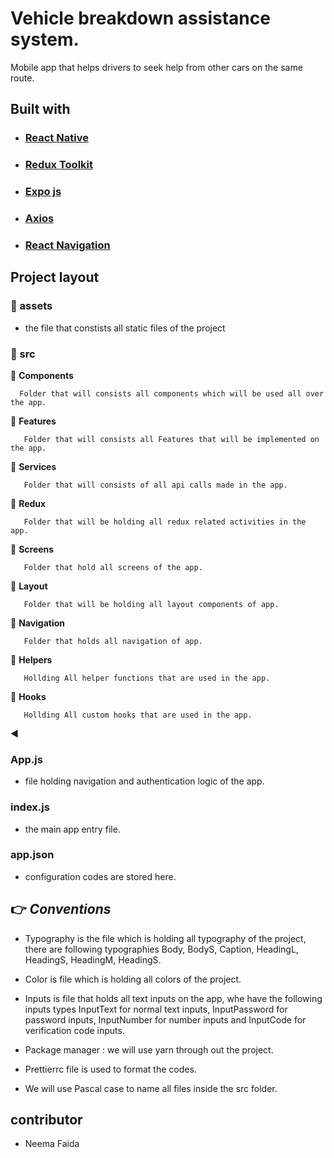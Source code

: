 # **Vehicle breakdown assistance system.**

Mobile app that helps drivers to seek help from other cars on the same route.

## **Built with**

- ### [React Native](https://reactnative.dev/)

- ### [Redux Toolkit](https://redux-toolkit.js.org/)

- ### [Expo js](https://expo.dev)

- ### [Axios](https://axios-http.com/docs/intro)

- ### [React Navigation](https://reactnavigation.org/)

## **Project layout**

### 📁 assets

- the file that constists all static files of the project

### 📂 src

📁 **Components**

      Folder that will consists all components which will be used all over the app.

📁 **Features**

       Folder that will consists all Features that will be implemented on the app.

📁 **Services**

       Folder that will consists of all api calls made in the app.

📁 **Redux**

       Folder that will be holding all redux related activities in the app.

📁 **Screens**

       Folder that hold all screens of the app.

📁 **Layout**

       Folder that will be holding all layout components of app.

📁 **Navigation**

       Folder that holds all navigation of app.

📁 **Helpers**

       Hollding All helper functions that are used in the app.

📁 **Hooks**

       Hollding All custom hooks that are used in the app.

◀️

### App.js

- file holding navigation and authentication logic of the app.

### index.js

- the main app entry file.

### app.json

- configuration codes are stored here.

## 👉 _Conventions_

- Typography is the file which is holding all typography of the project, there are following typographies Body, BodyS, Caption, HeadingL, HeadingS, HeadingM, HeadingS.

- Color is file which is holding all colors of the project.

- Inputs is file that holds all text inputs on the app, whe have the following inputs types InputText for normal text inputs, InputPassword for password inputs, InputNumber for number inputs and InputCode for verification code inputs.

- Package manager : we will use yarn through out the project.

- Prettierrc file is used to format the codes.

- We will use Pascal case to name all files inside the src folder.

## contributor

- Neema Faida
